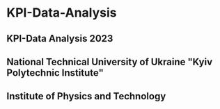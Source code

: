 # KPI-Data-Analysis
## KPI-Data Analysis 2023
## National Technical University of Ukraine "Kyiv Polytechnic Institute"
## Institute of Physics and Technology

